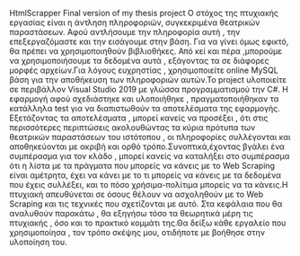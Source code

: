 HtmlScrapper
Final version of my thesis project Ο στόχος της πτυχιακής εργασίας είναι η άντληση πληροφοριών, συγκεκριμένα θεατρικών παραστάσεων. 
Αφού αντλήσουμε την πληροφορία αυτή , την επεξεργαζόμαστε και την εισάγουμε στην βάση. Για να γίνει όμως εφικτό, θα πρέπει να χρησιμοποιηθούν
βιβλιοθήκες. Από κεί και πέρα ,μπορούμε να χρησιμοποιήσουμε τα δεδομένα αυτά , εξάγοντας τα σε διάφορες μορφές αρχείων.Για λόγους ευχρηστίας ,
χρησιμοποιείτε online MySQL βάση για την αποθήκευση των πληροφοριών αυτών.Το project υλοποιείτε σε περιβάλλον Visual Studio 2019 με γλώσσα προγραμματισμού 
την C#. Η εφαρμογή αφού σχεδιάστηκε και υλοποιήθηκε , πραγματοποιήθηκαν τα κατάλληλα test για να διαπιστωθούν τα αποτελέσματα της εφαρμογής. 
Εξετάζοντας τα αποτελέσματα , μπορεί κανείς να προσέξει , ότι στις περισσότερες περιπτώσεις ακολουθώντας τα κύρια πρότυπα των θεατρικών παραστάσεων του ιστότοπου
, οι πληροφορίες συλλέγονται και αποθηκεύονται με ακριβή και ορθό τρόπο.Συνοπτικά,έχοντας βγάλει ένα συμπέρασμα για τον κλάδο , μπορεί κανείς να καταλήξει στο
συμπέρασμα ότι η λίστα με τα πράγματα που μπορείς να κάνεις με το Web Scraping είναι αμέτρητα, έχει να κάνει με το τι μπορείς να κάνεις με τα δεδομένα που έχεις 
συλλέξει, και το πόσο χρήσιμα-πολίτιμα μπορείς να τα κάνεις.Η πτυχιακή απευθύνεται σε όσους θέλουν να ασχοληθούν με το Web Scraping και τις τεχνικές που σχετίζονται 
με αυτό. Στα κεφάλαια που θα αναλυθούν παρακάτω , θα εξηγήσω τόσο τα θεωρητικά μέρη τις πτυχιακής ,
όσο και το πρακτικό κομμάτι της.Θα δείξω κάθε εργαλείο που χρησιμοποίησα , τον τρόπο σκέψης μου, οτιδήποτε με βοήθησε στην υλοποίηση του.
